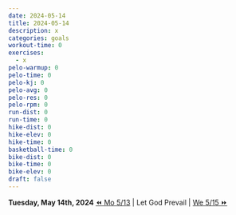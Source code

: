 ```yaml
---
date: 2024-05-14
title: 2024-05-14
description: x
categories: goals
workout-time: 0
exercises:
  - x
pelo-warmup: 0
pelo-time: 0
pelo-kj: 0
pelo-avg: 0
pelo-res: 0
pelo-rpm: 0
run-dist: 0
run-time: 0
hike-dist: 0
hike-elev: 0
hike-time: 0
basketball-time: 0
bike-dist: 0
bike-time: 0
bike-elev: 0
draft: false
---
```

**Tuesday, May 14th, 2024**
[⏪ Mo 5/13](goals/2024-05-13) | Let God Prevail | [We 5/15 ⏩](goals/2024-05-15)


